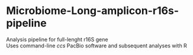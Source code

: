 # Microbiome-Long-amplicon-r16s-pipeline
Analysis pipeline for full-lenght r16S gene\
Uses command-line _ccs_ PacBio software and subsequent analyses with R 
